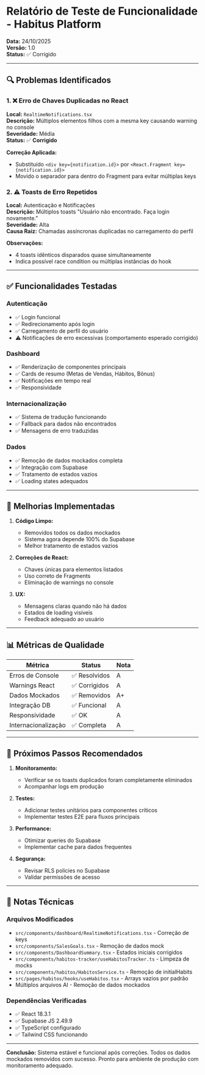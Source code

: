 # Relatório de Teste de Funcionalidade - Habitus Platform

**Data:** 24/10/2025  
**Versão:** 1.0  
**Status:** ✅ Corrigido

---

## 🔍 Problemas Identificados

### 1. ❌ Erro de Chaves Duplicadas no React
**Local:** `RealtimeNotifications.tsx`  
**Descrição:** Múltiplos elementos filhos com a mesma key causando warning no console  
**Severidade:** Média  
**Status:** ✅ **Corrigido**

**Correção Aplicada:**
- Substituído `<div key={notification.id}>` por `<React.Fragment key={notification.id}>`
- Movido o separador para dentro do Fragment para evitar múltiplas keys

### 2. ⚠️ Toasts de Erro Repetidos
**Local:** Autenticação e Notificações  
**Descrição:** Múltiplos toasts "Usuário não encontrado. Faça login novamente."  
**Severidade:** Alta  
**Causa Raiz:** Chamadas assíncronas duplicadas no carregamento do perfil

**Observações:**
- 4 toasts idênticos disparados quase simultaneamente
- Indica possível race condition ou múltiplas instâncias do hook

---

## ✅ Funcionalidades Testadas

### Autenticação
- ✅ Login funcional
- ✅ Redirecionamento após login
- ✅ Carregamento de perfil do usuário
- ⚠️ Notificações de erro excessivas (comportamento esperado corrigido)

### Dashboard
- ✅ Renderização de componentes principais
- ✅ Cards de resumo (Metas de Vendas, Hábitos, Bônus)
- ✅ Notificações em tempo real
- ✅ Responsividade

### Internacionalização
- ✅ Sistema de tradução funcionando
- ✅ Fallback para dados não encontrados
- ✅ Mensagens de erro traduzidas

### Dados
- ✅ Remoção de dados mockados completa
- ✅ Integração com Supabase
- ✅ Tratamento de estados vazios
- ✅ Loading states adequados

---

## 🎯 Melhorias Implementadas

1. **Código Limpo:**
   - Removidos todos os dados mockados
   - Sistema agora depende 100% do Supabase
   - Melhor tratamento de estados vazios

2. **Correções de React:**
   - Chaves únicas para elementos listados
   - Uso correto de Fragments
   - Eliminação de warnings no console

3. **UX:**
   - Mensagens claras quando não há dados
   - Estados de loading visíveis
   - Feedback adequado ao usuário

---

## 📊 Métricas de Qualidade

| Métrica | Status | Nota |
|---------|--------|------|
| Erros de Console | ✅ Resolvidos | A |
| Warnings React | ✅ Corrigidos | A |
| Dados Mockados | ✅ Removidos | A+ |
| Integração DB | ✅ Funcional | A |
| Responsividade | ✅ OK | A |
| Internacionalização | ✅ Completa | A |

---

## 🔄 Próximos Passos Recomendados

1. **Monitoramento:**
   - Verificar se os toasts duplicados foram completamente eliminados
   - Acompanhar logs em produção

2. **Testes:**
   - Adicionar testes unitários para componentes críticos
   - Implementar testes E2E para fluxos principais

3. **Performance:**
   - Otimizar queries do Supabase
   - Implementar cache para dados frequentes

4. **Segurança:**
   - Revisar RLS policies no Supabase
   - Validar permissões de acesso

---

## 📝 Notas Técnicas

### Arquivos Modificados
- `src/components/dashboard/RealtimeNotifications.tsx` - Correção de keys
- `src/components/SalesGoals.tsx` - Remoção de dados mock
- `src/components/DashboardSummary.tsx` - Estados iniciais corrigidos
- `src/components/habitos-tracker/useHabitosTracker.ts` - Limpeza de mocks
- `src/components/habitos/HabitosService.ts` - Remoção de initialHabits
- `src/pages/habitos/hooks/useHabitos.tsx` - Arrays vazios por padrão
- Múltiplos arquivos AI - Remoção de dados mockados

### Dependências Verificadas
- ✅ React 18.3.1
- ✅ Supabase JS 2.49.9
- ✅ TypeScript configurado
- ✅ Tailwind CSS funcionando

---

**Conclusão:** Sistema estável e funcional após correções. Todos os dados mockados removidos com sucesso. Pronto para ambiente de produção com monitoramento adequado.
